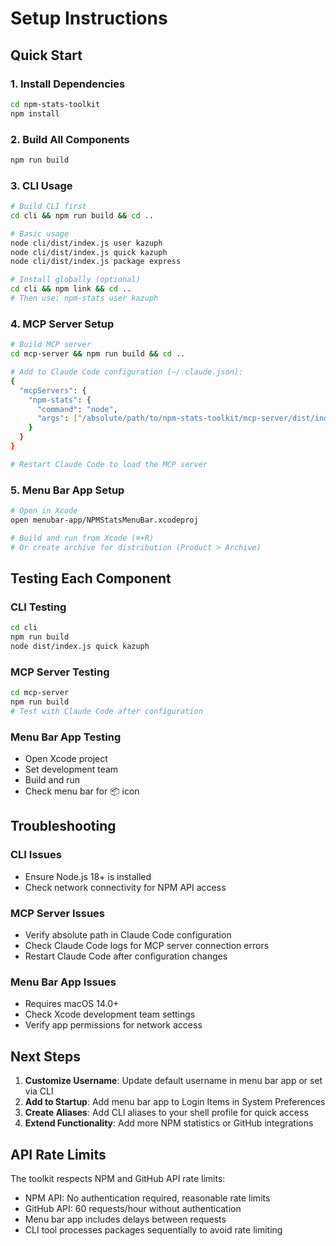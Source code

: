 # Setup Instructions

## Quick Start

### 1. Install Dependencies
```bash
cd npm-stats-toolkit
npm install
```

### 2. Build All Components
```bash
npm run build
```

### 3. CLI Usage
```bash
# Build CLI first
cd cli && npm run build && cd ..

# Basic usage
node cli/dist/index.js user kazuph
node cli/dist/index.js quick kazuph
node cli/dist/index.js package express

# Install globally (optional)
cd cli && npm link && cd ..
# Then use: npm-stats user kazuph
```

### 4. MCP Server Setup
```bash
# Build MCP server
cd mcp-server && npm run build && cd ..

# Add to Claude Code configuration (~/.claude.json):
{
  "mcpServers": {
    "npm-stats": {
      "command": "node",
      "args": ["/absolute/path/to/npm-stats-toolkit/mcp-server/dist/index.js"]
    }
  }
}

# Restart Claude Code to load the MCP server
```

### 5. Menu Bar App Setup
```bash
# Open in Xcode
open menubar-app/NPMStatsMenuBar.xcodeproj

# Build and run from Xcode (⌘+R)
# Or create archive for distribution (Product > Archive)
```

## Testing Each Component

### CLI Testing
```bash
cd cli
npm run build
node dist/index.js quick kazuph
```

### MCP Server Testing
```bash
cd mcp-server
npm run build
# Test with Claude Code after configuration
```

### Menu Bar App Testing
- Open Xcode project
- Set development team
- Build and run
- Check menu bar for 📦 icon

## Troubleshooting

### CLI Issues
- Ensure Node.js 18+ is installed
- Check network connectivity for NPM API access

### MCP Server Issues
- Verify absolute path in Claude Code configuration
- Check Claude Code logs for MCP server connection errors
- Restart Claude Code after configuration changes

### Menu Bar App Issues
- Requires macOS 14.0+
- Check Xcode development team settings
- Verify app permissions for network access

## Next Steps

1. **Customize Username**: Update default username in menu bar app or set via CLI
2. **Add to Startup**: Add menu bar app to Login Items in System Preferences
3. **Create Aliases**: Add CLI aliases to your shell profile for quick access
4. **Extend Functionality**: Add more NPM statistics or GitHub integrations

## API Rate Limits

The toolkit respects NPM and GitHub API rate limits:
- NPM API: No authentication required, reasonable rate limits
- GitHub API: 60 requests/hour without authentication
- Menu bar app includes delays between requests
- CLI tool processes packages sequentially to avoid rate limiting